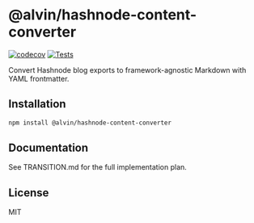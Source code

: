 # @alvin/hashnode-content-converter

[![codecov](https://codecov.io/gh/alvincrespo/hashnode-content-converter/graph/badge.svg)](https://codecov.io/gh/alvincrespo/hashnode-content-converter)
[![Tests](https://github.com/alvincrespo/hashnode-content-converter/actions/workflows/ci.yml/badge.svg)](https://github.com/alvincrespo/hashnode-content-converter/actions/workflows/ci.yml)

Convert Hashnode blog exports to framework-agnostic Markdown with YAML frontmatter.

## Installation

```bash
npm install @alvin/hashnode-content-converter
```

## Documentation

See TRANSITION.md for the full implementation plan.

## License

MIT
